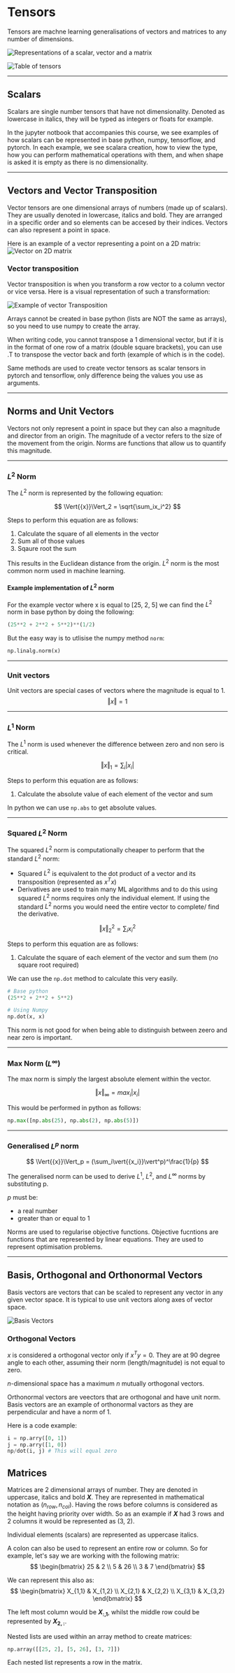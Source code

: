 # Tensors

Tensors are machne learning generalisations of vectors and matrices to any number of dimensions.

![Representations of a scalar, vector and a matrix](Images/scalar_vector_matrix.png)

![Table of tensors](Images/tensors.png)

---

## Scalars

Scalars are single number tensors that have not dimensionality. Denoted as lowercase in italics, they will be typed as integers or floats for example.

In the jupyter notbook that accompanies this course, we see examples of how scalars can be represented in base python, numpy, tensorflow, and pytorch. In each example, we see scalara creation, how to view the type, how you can perform mathematical operations with them, and when shape is asked it is empty as there is no dimensionality.

---

## Vectors and Vector Transposition

Vector tensors are one dimensional arrays of numbers (made up of scalars). They are usually denoted in lowercase, italics and bold. They are arranged in a specific order and so elements can be accesed by their indices. Vectors can also represent a point in space.

Here is an example of a vector representing a point on a 2D matrix:
![Vector on 2D matrix](Images/vector_on_2d_matrix.png)

### Vector transposition

Vector transposition is when you transform a row vector to a column vector or vice versa. Here is a visual representation of such a transformation: 

![Example of vector Transposition](Images/vector_transposition.png)

Arrays cannot be created in base python (lists are NOT the same as arrays), so you need to use numpy to create the array.

When writing code, you cannot transpose a 1 dimensional vector, but if it is in the format of one row of a matrix (double square brackets), you can use .T to transpose the vector back and forth (example of which is in the code).

Same methods are used to create vector tensors as scalar tensors in pytorch and tensorflow, only difference being the values you use as arguments.

---
## Norms and Unit Vectors

Vectors not only represent a point in space but they can also a magnitude and director from an origin. The magnitude of a vector refers to the size of the movement from the origin. Norms are functions that allow us to quantify this magnitude.

---
### $L^2$ Norm

The $L^2$ norm is represented by the following equation:

$$
\Vert{{x}}\Vert_2 = \sqrt{\sum_ix_i^2}
$$

Steps to perform this equation are as follows:
1. Calculate the square of all elements in the vector
2. Sum all of those values
3. Sqaure root the sum

This results in the Euclidean distance from the origin.
$L^2$ norm is the most common norm used in machine learning. 

#### Example implementation of $L^2$ norm

For the example vector where x is equal to [25, 2, 5] we can find the $L^2$ norm in base python by doing the following:

```python
(25**2 + 2**2 + 5**2)**(1/2)
```

But the easy way is to utlisise the numpy method `norm`:
```python
np.linalg.norm(x)
```

---
### Unit vectors

Unit vectors are special cases of vectors where the magnitude is equal to 1.
$$
\Vert{{x}}\Vert = 1
$$

---
### $L^1$ Norm
The $L^1$ norm is used whenever the difference between zero and non sero is critical.

$$
\Vert{{x}}\Vert_1 = \sum_i\vert{{x_i}}\vert
$$

Steps to perform this equation are as follows:
1. Calculate the absolute value of each element of the vector and sum

In python we can use `np.abs` to get absolute values.

---
### Squared $L^2$ Norm

The squared $L^2$ norm is computationally cheaper to perform that the standard $L^2$ norm:
- Squared $L^2$ is equivalent to the dot product of a vector and its transposition (represented as $x^Tx$)
- Derivatives are used to train many ML algorithms and to do this using squared $L^2$ norms requires only the individual element. If using the standard $L^2$ norms you would need the entire vector to complete/ find the derivative.

$$
\Vert{{x}}\Vert_2^2 = \sum_ix_i^2
$$

Steps to perform this equation are as follows:
1. Calculate the square of each element of the vector and sum them (no square root required)

We can use the `np.dot` method to calculate this very easily.

```python
# Base python
(25**2 + 2**2 + 5**2)

# Using Numpy
np.dot(x, x)
```

This norm is not good for when being able to distinguish between zeero and near zero is important.

---
### Max Norm ($L^\infty$)
The max norm is simply the largest absolute element within the vector.

$$
\Vert{{x}}\Vert_\infty = max_i\vert{{x_i}}\vert
$$

This would be performed in python as follows:
```python
np.max([np.abs(25), np.abs(2), np.abs(5)])
```

---
### Generalised $L^p$ norm

$$
\Vert{{x}}\Vert_p = (\sum_i\vert{{x_i}}\vert^p)^\frac{1}{p}
$$

The generalised norm can be used to derive $L^1$, $L^2$, and $L^\infty$ norms by substituting p.

$p$ must be:
- a real number
- greater than or equal to 1

Norms are used to regularise objective functions. Objective fucntions are functions that are represented by linear equations. They are used to represent optimisation problems.

---

## Basis, Orthogonal and Orthonormal Vectors

Basis vectors are vectors that can be scaled to represent any vector in any given vector space. It is typical to use unit vectors along axes of vector space.

![Basis Vectors](Images/basis_vectors.png)

### Orthogonal Vectors

$x$ is considered a orthogonal vector only if $x^Ty=0$.
They are at 90 degree angle to each other, assuming their norm (length/magnitude) is not equal to zero.

$n$-dimensional space has a maximum $n$ mutually orthogonal vectors.

Orthonormal vectors are veectors that are orthogonal and have unit norm.
Basis vectors are an example of orthonormal vactors as they are perpendicular and have a norm of 1.

Here is a code example:

```python
i = np.arry([0, 1])
j = np.arry([1, 0])
np/dot(i, j) # This will equal zero
```

## Matrices

Matrices are 2 dimensional arrays of number. They are denoted in uppercase, italics and bold **$X$**. They are represented in mathematical notation as $(n_{row}, n_{col})$. Having the rows before columns is considered as the height having priority over width. So as an example if **$X$** had 3 rows and 2 columns it would be represented as (3, 2).

Individual elements (scalars) are represented as uppercase italics. 

A colon can also be used to represent an entire row or column. So for example, let's say we are working with the following matrix:
$$
\begin{bmatrix}
25 & 2 \\
5 & 26 \\
3 & 7
\end{bmatrix}
$$

We can represent this also as:
$$
\begin{bmatrix}
X_{1,1} & X_{1,2} \\
X_{2,1} & X_{2,2} \\
X_{3,1} & X_{3,2}
\end{bmatrix}
$$

The left most column would be **$X_{:, 1}$**, whilst the middle row could be represented by **$X_{2, :}$**.

Nested lists are used within an array method to create matrices:
```python
np.array([[25, 2], [5, 26], [3, 7]])
```

Each nested list represents a row in the matrix.